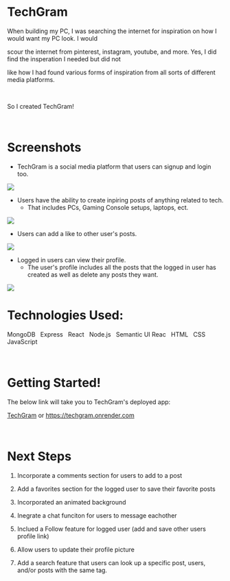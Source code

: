
# TechGram

When building my PC, I was searching the internet for inspiration on how I would want my PC look. I would

scour the internet from pinterest, instagram, youtube, and more. Yes, I did find the insperation I needed but did not 

like how I had found various forms of inspiration from all sorts of different media platforms. 

<br>

So I created TechGram!

</br>

# Screenshots

* TechGram is a social media platform that users can signup and login too. 

<img src="https://i.imgur.com/PBMzz5K.png">

* Users have the ability to create inpiring posts of anything related to tech. 
    * That includes PCs, Gaming Console setups, laptops, ect. 

<img src="https://i.imgur.com/PBMzz5K.png">

* Users can add a like to other user's posts. 

<img src="https://i.imgur.com/PBMzz5K.png">

* Logged in users can view their profile.
    * The user's profile includes all the posts that the logged in user has created as well as delete any posts they want.

<img src="https://i.imgur.com/PBMzz5K.png">

<br>

# Technologies Used:

MongoDB &nbsp; Express &nbsp; React &nbsp; Node.js &nbsp; Semantic UI Reac &nbsp; HTML &nbsp; CSS &nbsp; JavaScript

</br>

# Getting Started!

The below link will take you to TechGram's deployed app:

[TechGram](https://techgram.onrender.com) or https://techgram.onrender.com

<br>

# Next Steps

1. Incorporate a comments section for users to add to a post

2. Add a favorites section for the logged user to save their favorite posts

3. Incorporated an animated background

4. Inegrate a chat funciton for users to message eachother

5. Inclued a Follow feature for logged user (add and save other users profile link)

6. Allow users to update their profile picture

7. Add a search feature that users can look up a specific post, users, and/or posts with the same tag.